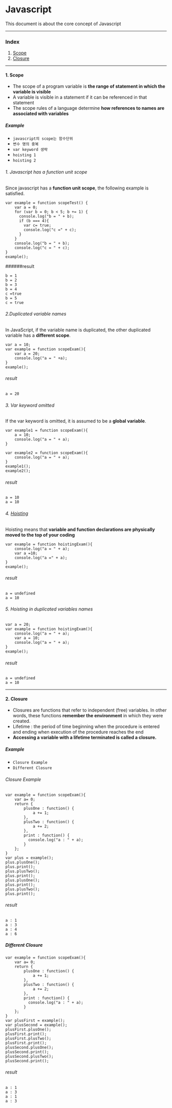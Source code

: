 # Javascript

This document is about the core concept of Javascript

---
### Index
1. [Scope](https://github.com/jun-Sogang/CSE-University/blob/master/Javascript/javascript.md#1-scope)
2. [Closure](https://github.com/jun-Sogang/CSE-University/blob/master/Javascript/javascript.md#2-closure)

---

#### 1. Scope
* The scope of a program variable is **the range of statement in which the variable is visible**
* A variable is visible in a statement if it can be referenced in that statement
* The scope rules of a language determine **how references to names are associated with variables**

##### _Example_

* `javascript의 scope는 함수단위`
* `변수 명의 중복`
* `var keyword 생략`
* `hoisting 1`
* `hoisting 2`

###### 1. Javascript has a function unit scope

Since javascript has a **function unit scope**, the following example is satisfied.
```
var example = function scopeTest() {  
    var a = 0;
    for (var b = 0; b < 5; b += 1) {
      console.log("b = " + b);
      if (b === 4){
        var c= true;
        console.log("c =" + c);
      }
    }
    console.log("b = " + b);
    console.log("c = " + c);
}
example();  
```
######result

```b = 0
b = 1
b = 2
b = 3
b = 4
c =true
b = 5
c = true
```

###### 2.Duplicated variable names

In JavaScript, if the variable name is duplicated, the other duplicated variable has a **different scope**.

```
var a = 10;  
var example = function scopeExam(){  
    var a = 20;
    console.log("a = " +a);
}
example();  
```

###### result
```
a = 20
```

###### 3. Var keyword omitted
If the var keyword is omitted, it is assumed to be a **global variable**.
```
var example1 = function scopeExam(){  
    a = 10;
    console.log("a = " + a);
}

var example2 = function scopeExam(){  
    console.log("a = " + a);
}
example1();  
example2();  
```

###### result
```
a = 10
a = 10
```

###### 4. [Hoisting]($https://developer.mozilla.org/en-US/docs/Glossary/Hoisting)
Hoisting means that **variable and function declarations are physically moved to the top of your coding**

```
var example = function hoistingExam(){  
    console.log("a = " + a);
    var a =10;
    console.log("a =" + a);
}
example();
```

###### result
```
a = undefined
a = 10
```

###### 5. Hoisting in duplicated variables names
```
var a = 20;  
var example = function hoistingExam(){  
    console.log("a = " + a);
    var a = 10;
    console.log("a = " + a);
}
example();
```

###### result
```
a = undefined
a = 10
```
---
#### 2. Closure

* Closures are functions that refer to independent (free) variables. In other words, these functions **remember the environment** in which they were created.
* Lifetime : the period of time beginning when the procedure is entered and ending when execution of the procedure reaches the end
* **Accessing a variable with a lifetime terminated is called a closure.**

##### _Example_

* `Closure Example`
* `Different Closure`

###### Closure Example
```
var example = function scopeExam(){  
    var a= 0;
    return {
        plusOne : function() {
            a += 1;
        },
        plusTwo : function() {
            a += 2;
        },
        print : function() {
          console.log("a : " + a);
        }
    };
}
var plus = example();  
plus.plusOne();  
plus.print();
plus.plusTwo();  
plus.print();
plus.plusOne();
plus.print();  
plus.plusTwo();
plus.print();
```

###### result

```
a : 1
a : 3
a : 4
a : 6
```

##### Different Closure

```
var example = function scopeExam(){  
    var a= 0;
    return {
        plusOne : function() {
            a += 1;
        },
        plusTwo : function() {
            a += 2;
        },
        print : function() {
          console.log("a : " + a);
        }
    };
}
var plusFirst = example();  
var plusSecond = example();  
plusFirst.plusOne();  
plusFirst.print();
plusFirst.plusTwo();  
plusFirst.print();
plusSecond.plusOne();
plusSecond.print();  
plusSecond.plusTwo();
plusSecond.print();
```

###### result
```
a : 1
a : 3
a : 1
a : 3
```

